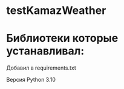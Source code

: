 # testKamazWeather
# Библиотеки которые устанавливал:

 Добавил в requirements.txt

 Версия Python 3.10 
